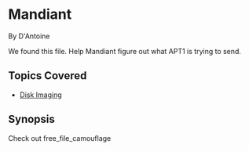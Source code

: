# Mandiant
By D'Antoine

We found this file. Help Mandiant figure out what APT1 is trying to send.

## Topics Covered

- [Disk Imaging](/forensics/what-is-disk-imaging/)

## Synopsis

Check out free_file_camouflage
